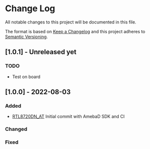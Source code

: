 # Change Log
All notable changes to this project will be documented in this file.
 
The format is based on [Keep a Changelog](http://keepachangelog.com/)
and this project adheres to [Semantic Versioning](http://semver.org/).
 
## [1.0.1] - Unreleased yet
 
### TODO

- Test on board
 
## [1.0.0] - 2022-08-03
 
### Added

- [RTL8720DN_AT](https://github.com/RomainPelletant/RTL8720DN_AT)
  Initial commit with AmebaD SDK and CI
   
### Changed
 
### Fixed
 
